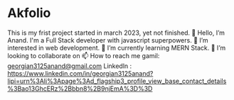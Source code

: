 # Akfolio
This is my frist project started in march 2023, yet not finished. 👋 Hello, I’m Anand. I'm a Full Stack developer with javascript superpowers. 👀 I’m interested in web development. 🌱 I’m currently learning MERN Stack. 💞️ I’m looking to collaborate on 📫 How to reach me gamil: georgian3125anand@gmail.com Linkedln : https://www.linkedin.com/in/georgian3125anand?lipi=urn%3Ali%3Apage%3Ad_flagship3_profile_view_base_contact_details%3Bao13GhcERz%2Bbbn8%2B9njEmA%3D%3D
